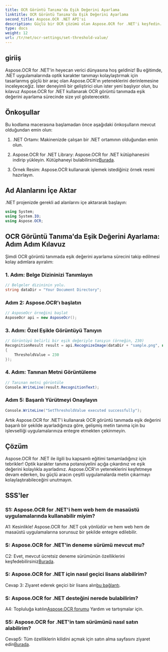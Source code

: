 ```yaml
---
title: OCR Görüntü Tanıma'da Eşik Değerini Ayarlama
linktitle: OCR Görüntü Tanıma'da Eşik Değerini Ayarlama
second_title: Aspose.OCR .NET API'si
description: Güçlü bir OCR çözümü olan Aspose.OCR for .NET'i keşfedin. Özel eşik değerlerini zahmetsizce ayarlayın. Uygulamalarınızda metin tanımayı geliştirin.
type: docs
weight: 12
url: /tr/net/ocr-settings/set-threshold-value/
---
```

## giriiş

Aspose.OCR for .NET'in heyecan verici dünyasına hoş geldiniz! Bu eğitimde, .NET uygulamalarında optik karakter tanımayı kolaylaştırmak için tasarlanmış güçlü bir araç olan Aspose.OCR'ın yeteneklerini derinlemesine inceleyeceğiz. İster deneyimli bir geliştirici olun ister yeni başlıyor olun, bu kılavuz Aspose.OCR for .NET kullanarak OCR görüntü tanımada eşik değerini ayarlama sürecinde size yol gösterecektir.

## Önkoşullar

Bu kodlama macerasına başlamadan önce aşağıdaki önkoşulların mevcut olduğundan emin olun:

1. .NET Ortamı: Makinenizde çalışan bir .NET ortamının olduğundan emin olun.

2.  Aspose.OCR for .NET Library: Aspose.OCR for .NET kütüphanesini indirip yükleyin. Kütüphaneyi bulabilirsiniz[Burada](https://releases.aspose.com/ocr/net/).

3. Örnek Resim: Aspose.OCR kullanarak işlemek istediğiniz örnek resmi hazırlayın.

## Ad Alanlarını İçe Aktar

.NET projenizde gerekli ad alanlarını içe aktararak başlayın:

```csharp
using System;
using System.IO;
using Aspose.OCR;
```

## OCR Görüntü Tanıma'da Eşik Değerini Ayarlama: Adım Adım Kılavuz

Şimdi OCR görüntü tanımada eşik değerini ayarlama sürecini takip edilmesi kolay adımlara ayıralım:

### 1. Adım: Belge Dizininizi Tanımlayın

```csharp
// Belgeler dizininin yolu.
string dataDir = "Your Document Directory";
```

### Adım 2: Aspose.OCR'ı başlatın

```csharp
// AsposeOcr örneğini başlat
AsposeOcr api = new AsposeOcr();
```

### 3. Adım: Özel Eşikle Görüntüyü Tanıyın

```csharp
// Görüntüyü belirli bir eşik değeriyle tanıyın (örneğin, 230)
RecognitionResult result = api.RecognizeImage(dataDir + "sample.png", new RecognitionSettings
{
    ThresholdValue = 230
});
```

### 4. Adım: Tanınan Metni Görüntüleme

```csharp
// Tanınan metni görüntüle
Console.WriteLine(result.RecognitionText);
```

### Adım 5: Başarılı Yürütmeyi Onaylayın

```csharp
Console.WriteLine("SetThresholdValue executed successfully");
```

Artık Aspose.OCR for .NET'i kullanarak OCR görüntü tanımada eşik değerini başarılı bir şekilde ayarladığınıza göre, gelişmiş metin tanıma için bu işlevselliği uygulamalarınıza entegre etmekten çekinmeyin.

## Çözüm

Aspose.OCR for .NET ile ilgili bu kapsamlı eğitimi tamamladığınız için tebrikler! Optik karakter tanıma potansiyelini açığa çıkardınız ve eşik değerini kolaylıkla ayarladınız. Aspose.OCR'ın yeteneklerini keşfetmeye devam ederken, bu güçlü aracın çeşitli uygulamalarda metin çıkarmayı kolaylaştırabileceğini unutmayın.

## SSS'ler

### S1: Aspose.OCR for .NET'i hem web hem de masaüstü uygulamalarında kullanabilir miyim?

A1: Kesinlikle! Aspose.OCR for .NET çok yönlüdür ve hem web hem de masaüstü uygulamalarına sorunsuz bir şekilde entegre edilebilir.

### S: Aspose.OCR for .NET'in deneme sürümü mevcut mu?

 C2: Evet, mevcut ücretsiz deneme sürümünün özelliklerini keşfedebilirsiniz[Burada](https://releases.aspose.com/).

### S: Aspose.OCR for .NET için nasıl geçici lisans alabilirim?

 Cevap 3: Ziyaret ederek geçici bir lisans alın[bu bağlantı](https://purchase.aspose.com/temporary-license/).

### S: Aspose.OCR for .NET desteğini nerede bulabilirim?

 A4: Topluluğa katılın[Aspose.OCR forumu](https://forum.aspose.com/c/ocr/16) Yardım ve tartışmalar için.

### S5: Aspose.OCR for .NET'in tam sürümünü nasıl satın alabilirim?

 Cevap5: Tüm özelliklerin kilidini açmak için satın alma sayfasını ziyaret edin[Burada](https://purchase.aspose.com/buy).